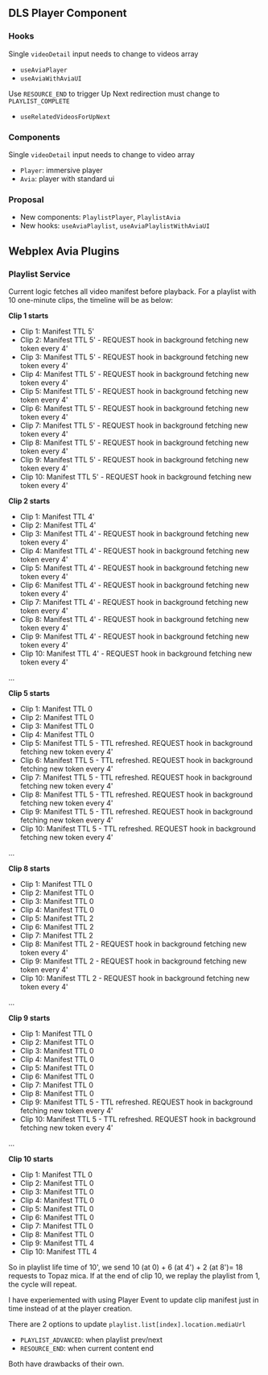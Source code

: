 ## DLS Player Component
### Hooks

Single `videoDetail` input needs to change to videos array
- `useAviaPlayer`
- `useAviaWithAviaUI`

Use `RESOURCE_END` to trigger Up Next redirection must change to `PLAYLIST_COMPLETE`
- `useRelatedVideosForUpNext`

### Components

Single `videoDetail` input needs to change to video array
- `Player`: immersive player
- `Avia`: player with standard ui

### Proposal

- New components: `PlaylistPlayer`, `PlaylistAvia`
- New hooks: `useAviaPlaylist`, `useAviaPlaylistWithAviaUI`


## Webplex Avia Plugins

### Playlist Service

Current logic fetches all video manifest before playback. For a playlist with 10 one-minute clips, the timeline will be as below:

**Clip 1 starts**
- Clip 1: Manifest TTL 5'
- Clip 2: Manifest TTL 5' - REQUEST hook in background fetching new token every 4'
- Clip 3: Manifest TTL 5' - REQUEST hook in background fetching new token every 4'
- Clip 4: Manifest TTL 5' - REQUEST hook in background fetching new token every 4'
- Clip 5: Manifest TTL 5' - REQUEST hook in background fetching new token every 4'
- Clip 6: Manifest TTL 5' - REQUEST hook in background fetching new token every 4'
- Clip 7: Manifest TTL 5' - REQUEST hook in background fetching new token every 4'
- Clip 8: Manifest TTL 5' - REQUEST hook in background fetching new token every 4'
- Clip 9: Manifest TTL 5' - REQUEST hook in background fetching new token every 4'
- Clip 10: Manifest TTL 5' - REQUEST hook in background fetching new token every 4'

**Clip 2 starts**
- Clip 1: Manifest TTL 4'
- Clip 2: Manifest TTL 4'
- Clip 3: Manifest TTL 4' - REQUEST hook in background fetching new token every 4'
- Clip 4: Manifest TTL 4' - REQUEST hook in background fetching new token every 4'
- Clip 5: Manifest TTL 4' - REQUEST hook in background fetching new token every 4'
- Clip 6: Manifest TTL 4' - REQUEST hook in background fetching new token every 4'
- Clip 7: Manifest TTL 4' - REQUEST hook in background fetching new token every 4'
- Clip 8: Manifest TTL 4' - REQUEST hook in background fetching new token every 4'
- Clip 9: Manifest TTL 4' - REQUEST hook in background fetching new token every 4'
- Clip 10: Manifest TTL 4' - REQUEST hook in background fetching new token every 4'

...

**Clip 5 starts**
- Clip 1: Manifest TTL 0
- Clip 2: Manifest TTL 0
- Clip 3: Manifest TTL 0
- Clip 4: Manifest TTL 0
- Clip 5: Manifest TTL 5 - TTL refreshed. REQUEST hook in background fetching new token every 4'
- Clip 6: Manifest TTL 5 - TTL refreshed. REQUEST hook in background fetching new token every 4'
- Clip 7: Manifest TTL 5 - TTL refreshed. REQUEST hook in background fetching new token every 4'
- Clip 8: Manifest TTL 5 - TTL refreshed. REQUEST hook in background fetching new token every 4'
- Clip 9: Manifest TTL 5 - TTL refreshed. REQUEST hook in background fetching new token every 4'
- Clip 10: Manifest TTL 5 - TTL refreshed. REQUEST hook in background fetching new token every 4'

...

**Clip 8 starts**
- Clip 1: Manifest TTL 0
- Clip 2: Manifest TTL 0
- Clip 3: Manifest TTL 0
- Clip 4: Manifest TTL 0
- Clip 5: Manifest TTL 2
- Clip 6: Manifest TTL 2
- Clip 7: Manifest TTL 2
- Clip 8: Manifest TTL 2 - REQUEST hook in background fetching new token every 4'
- Clip 9: Manifest TTL 2 - REQUEST hook in background fetching new token every 4'
- Clip 10: Manifest TTL 2 - REQUEST hook in background fetching new token every 4'


...

**Clip 9 starts**
- Clip 1: Manifest TTL 0
- Clip 2: Manifest TTL 0
- Clip 3: Manifest TTL 0
- Clip 4: Manifest TTL 0
- Clip 5: Manifest TTL 0
- Clip 6: Manifest TTL 0
- Clip 7: Manifest TTL 0
- Clip 8: Manifest TTL 0
- Clip 9: Manifest TTL 5 - TTL refreshed. REQUEST hook in background fetching new token every 4'
- Clip 10: Manifest TTL 5 - TTL refreshed. REQUEST hook in background fetching new token every 4'

...

**Clip 10 starts**
- Clip 1: Manifest TTL 0
- Clip 2: Manifest TTL 0
- Clip 3: Manifest TTL 0
- Clip 4: Manifest TTL 0
- Clip 5: Manifest TTL 0
- Clip 6: Manifest TTL 0
- Clip 7: Manifest TTL 0
- Clip 8: Manifest TTL 0
- Clip 9: Manifest TTL 4
- Clip 10: Manifest TTL 4


So in playlist life time of 10', we send 10 (at 0) + 6 (at 4') + 2 (at 8')= 18 requests to Topaz mica.
If at the end of clip 10, we replay the playlist from 1, the cycle will repeat.

I have experiemented with using Player Event to update clip manifest just in time instead of at the player creation.

There are 2 options to update `playlist.list[index].location.mediaUrl`
- `PLAYLIST_ADVANCED`: when playlist prev/next 
- `RESOURCE_END`: when current content end

Both have drawbacks of their own.

